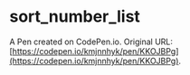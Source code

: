 # sort_number_list

A Pen created on CodePen.io. Original URL: [https://codepen.io/kmjnnhyk/pen/KKOJBPg](https://codepen.io/kmjnnhyk/pen/KKOJBPg).

